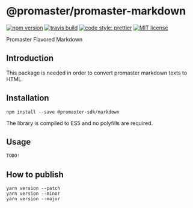 # @promaster/promaster-markdown

[![npm version][version-image]][version-url]
[![travis build][travis-image]][travis-url]
[![code style: prettier][prettier-image]][prettier-url]
[![MIT license][license-image]][license-url]

Promaster Flavored Markdown

## Introduction

This package is needed in order to convert promaster markdown texts to HTML.

## Installation

`npm install --save @promaster-sdk/markdown`

The library is compiled to ES5 and no polyfills are required.

## Usage

```js
TODO!
```

## How to publish

```
yarn version --patch
yarn version --minor
yarn version --major
```

[version-image]: https://img.shields.io/npm/v/@promaster-sdk/markdown.svg?style=flat
[version-url]: https://www.npmjs.com/package/@promaster-sdk/markdown
[travis-image]: https://travis-ci.com/promaster-sdk/markdown.svg?branch=master&style=flat
[travis-url]: https://travis-ci.com/promaster-sdk/markdown
[license-image]: https://img.shields.io/github/license/promaster-sdk/markdown.svg?style=flat
[license-url]: https://opensource.org/licenses/MIT
[prettier-image]: https://img.shields.io/badge/code_style-prettier-ff69b4.svg?style=flat
[prettier-url]: https://github.com/prettier/prettier
